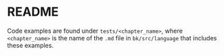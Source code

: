 # README

Code examples are found under `tests/<chapter_name>`, where `<chapter_name>` is the name of the `.md` file in `bk/src/language` that includes these examples.
